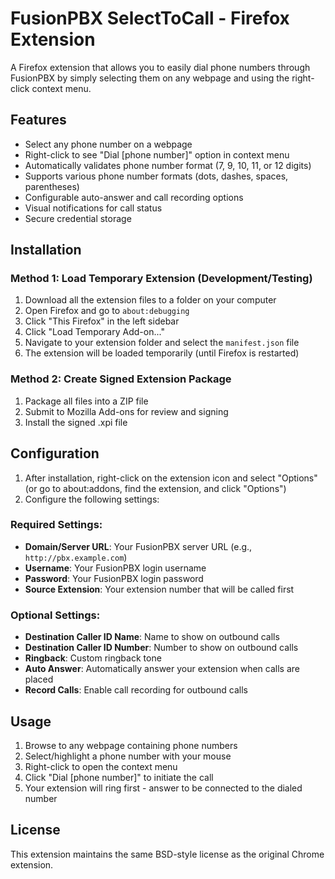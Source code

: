 # FusionPBX SelectToCall - Firefox Extension

A Firefox extension that allows you to easily dial phone numbers through FusionPBX by simply selecting them on any webpage and using the right-click context menu.

## Features

- Select any phone number on a webpage
- Right-click to see "Dial [phone number]" option in context menu
- Automatically validates phone number format (7, 9, 10, 11, or 12 digits)
- Supports various phone number formats (dots, dashes, spaces, parentheses)
- Configurable auto-answer and call recording options
- Visual notifications for call status
- Secure credential storage

## Installation

### Method 1: Load Temporary Extension (Development/Testing)

1. Download all the extension files to a folder on your computer
2. Open Firefox and go to `about:debugging`
3. Click "This Firefox" in the left sidebar
4. Click "Load Temporary Add-on..."
5. Navigate to your extension folder and select the `manifest.json` file
6. The extension will be loaded temporarily (until Firefox is restarted)

### Method 2: Create Signed Extension Package

1. Package all files into a ZIP file
2. Submit to Mozilla Add-ons for review and signing
3. Install the signed .xpi file

## Configuration

1. After installation, right-click on the extension icon and select "Options" (or go to about:addons, find the extension, and click "Options")
2. Configure the following settings:

### Required Settings:
- **Domain/Server URL**: Your FusionPBX server URL (e.g., `http://pbx.example.com`)
- **Username**: Your FusionPBX login username
- **Password**: Your FusionPBX login password
- **Source Extension**: Your extension number that will be called first

### Optional Settings:
- **Destination Caller ID Name**: Name to show on outbound calls
- **Destination Caller ID Number**: Number to show on outbound calls  
- **Ringback**: Custom ringback tone
- **Auto Answer**: Automatically answer your extension when calls are placed
- **Record Calls**: Enable call recording for outbound calls

## Usage

1. Browse to any webpage containing phone numbers
2. Select/highlight a phone number with your mouse
3. Right-click to open the context menu
4. Click "Dial [phone number]" to initiate the call
5. Your extension will ring first - answer to be connected to the dialed number

## License

This extension maintains the same BSD-style license as the original Chrome extension.
